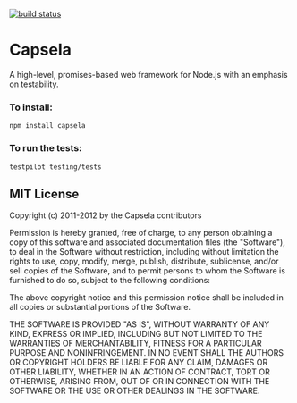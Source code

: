 [![build status](https://secure.travis-ci.org/capsela/capsela.png)](http://travis-ci.org/capsela/capsela)
# Capsela

A high-level, promises-based web framework for Node.js with an emphasis on testability.

### To install:

    npm install capsela

### To run the tests:

    testpilot testing/tests

## MIT License

Copyright (c) 2011-2012 by the Capsela contributors

Permission is hereby granted, free of charge, to any person obtaining a copy of this software and associated documentation files (the "Software"), to deal in the Software without restriction, including without limitation the rights to use, copy, modify, merge, publish, distribute, sublicense, and/or sell copies of the Software, and to permit persons to whom the Software is furnished to do so, subject to the following conditions:

The above copyright notice and this permission notice shall be included in all copies or substantial portions of the Software.

THE SOFTWARE IS PROVIDED "AS IS", WITHOUT WARRANTY OF ANY KIND, EXPRESS OR IMPLIED, INCLUDING BUT NOT LIMITED TO THE WARRANTIES OF MERCHANTABILITY, FITNESS FOR A PARTICULAR PURPOSE AND NONINFRINGEMENT. IN NO EVENT SHALL THE AUTHORS OR COPYRIGHT HOLDERS BE LIABLE FOR ANY CLAIM, DAMAGES OR OTHER LIABILITY, WHETHER IN AN ACTION OF CONTRACT, TORT OR OTHERWISE, ARISING FROM, OUT OF OR IN CONNECTION WITH THE SOFTWARE OR THE USE OR OTHER DEALINGS IN THE SOFTWARE.